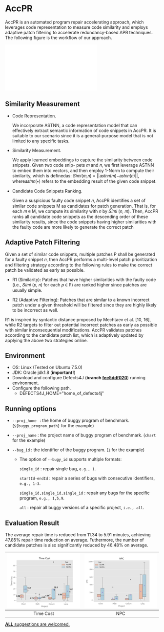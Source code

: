 # AccPR

AccPR is an automated program repair accelerating approach, which leverages code representation to measure code similarity and employs adaptive patch filtering to accelerate redundancy-based APR techniques. The following figure is the workflow of our approach.

![The workflow of this technique.\label{workflow}](./doc/figure/overview.pdf)

## Similarity Measurement

- Code Representation. 

  We incorporate ASTNN, a code representation model that can effectively extract semantic information of code snippets in AccPR. It is suitable to our scenario since it is a general-purpose model that is not limited to any specific tasks.

- Similarity Measurement. 

  We apply learned embeddings to capture the similarity between code snippets. Given two code snip- pets 𝑚 and 𝑛, we first leverage ASTNN to embed them into vectors, and then employ 1-Norm to compute their similarity, which is definedas: 𝑆𝑖𝑚𝑖(𝑚,𝑛) = ||𝑎𝑠𝑡𝑛𝑛(𝑚)−𝑎𝑠𝑡𝑛𝑛(𝑛)||, where𝑎𝑠𝑡𝑛𝑛(∗) refers to the embedding result of the given code snippet.

- Candidate Code Snippets Ranking. 

  Given a suspicious faulty code snippet 𝑛, AccPR identifies a set of similar code snippets M as candidates for patch generation. That is, for each 𝑚 ∈ M, we compute its similarity with 𝑛 by 𝑆𝑖𝑚𝑖 (𝑛, 𝑚). Then, AccPR ranks all candidate code snippets as the descending order of these similarity results, since the code snippets having higher similarities with the faulty code are more likely to generate the correct patch

## Adaptive Patch Filtering

Given a set of similar code snippets, multiple patches P shall be generated for a faulty snippet 𝑛, then AccPR performs a multi-level patch prioritization and filtering strategy according to the following rules to make the correct patch be validated as early as possible.

- R1 (Similarity): Patches that have higher similarities with the faulty code (i.e., 𝑆𝑖𝑚𝑖 (𝑝, 𝑛) for each 𝑝 ∈ P) are ranked higher since patches are usually simple.

- R2 (Adaptive Filtering): Patches that are similar to a known incorrect patch under a given threshold will be filtered since they are highly likely to be incorrect as well.

R1 is inspired by syntactic distance proposed by Mechtaev et al. [10, 16], while R2 targets to filter out potential incorrect patches as early as possible with similar inconsequential modifications. AccPR validates patches according to the candidate patch list, which is adaptively updated by applying the above two strategies online.

## Environment

* OS: Linux (Tested on Ubuntu 7.5.0)
* JDK: Oracle jdk1.8 (**important!**)
* Download and configure Defects4J (**branch  [fee5ddf020](https://github.com/rjust/defects4j/tree/fee5ddf020d0ce9c793655b74f0ab068153c03ef)**) running environment.
* Configure the following path.
  * DEFECTS4J_HOME="home_of_defects4j"

## Running options

* `--proj_home ` : the home of buggy program of benchmark. (`${buggy_program_path}` for the example)

* `--proj_name` : the project name of buggy program of benchmark. (`chart` for the example)

* `--bug_id` : the identifier of the buggy program. (`1` for the example)

  * The option of `--bugy_id` supports multiple formats:

    `single_id` : repair single bug, `e.g., 1`.

    `startId-endId` : repair a series of bugs with consecutive identifiers, `e.g., 1-3`.

    `single_id,single_id,single_id` : repair any bugs for the specific program, `e.g., 1,5,9`.

    `all` : repair all buggy versions of a specific project, `i.e., all`.

## Evaluation Result

The average repair time is reduced from 11.34 to 5.91 minutes, achieving 47.85% repair time reduction on average. Futhermore, the number of candidate patches is also significantly reduced by 46.48% on average. 

| ![The comparison with existing approaches.\label{compare}](./doc/figure/Time.png) | ![Intersection among different approaches.\label{venn}](./doc/figure/NPC.png) |
| :----------------------------------------------------------: | :----------------------------------------------------------: |
|                          Time Cost                           |                             NPC                              |



<u>__ALL__ suggestions are welcomed.</u>

